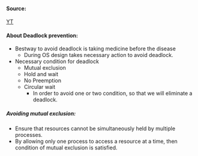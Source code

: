 #### Source:
[YT](https://www.youtube.com/watch?v=GAde3Skbs8I&list=PLXj4XH7LcRfDrdQuJTHIPmKMpa7eYVaPm&index=41)


#### About Deadlock prevention:

* Bestway to avoid deadlock is taking medicine before  the disease
	* During OS design takes necessary action to avoid deadlock.
* Necessary condition for deadlock
	* Mutual exclusion
	* Hold and wait
	* No Preemption
	* Circular wait
		* In order to avoid one or two condition, so that we will eliminate a deadlock.

##### Avoiding mutual exclusion:

* Ensure that resources cannot be simultaneously held by multiple processes.
* By allowing only one process to access a resource at a time, then condition of mutual exclusion is satisfied.

